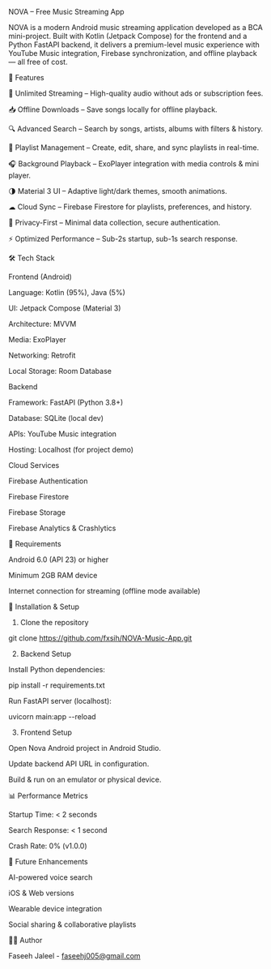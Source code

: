 NOVA – Free Music Streaming App

NOVA is a modern Android music streaming application developed as a BCA mini-project. Built with Kotlin (Jetpack Compose) for the frontend and a Python FastAPI backend, it delivers a premium-level music experience with YouTube Music integration, Firebase synchronization, and offline playback — all free of cost.

📌 Features

🎵 Unlimited Streaming – High-quality audio without ads or subscription fees.

📥 Offline Downloads – Save songs locally for offline playback.

🔍 Advanced Search – Search by songs, artists, albums with filters & history.

📂 Playlist Management – Create, edit, share, and sync playlists in real-time.

🎧 Background Playback – ExoPlayer integration with media controls & mini player.

🌗 Material 3 UI – Adaptive light/dark themes, smooth animations.

☁ Cloud Sync – Firebase Firestore for playlists, preferences, and history.

🔐 Privacy-First – Minimal data collection, secure authentication.

⚡ Optimized Performance – Sub-2s startup, sub-1s search response.


🛠 Tech Stack

Frontend (Android)

Language: Kotlin (95%), Java (5%)

UI: Jetpack Compose (Material 3)

Architecture: MVVM

Media: ExoPlayer

Networking: Retrofit

Local Storage: Room Database


Backend

Framework: FastAPI (Python 3.8+)

Database: SQLite (local dev)

APIs: YouTube Music integration

Hosting: Localhost (for project demo)


Cloud Services

Firebase Authentication

Firebase Firestore

Firebase Storage

Firebase Analytics & Crashlytics


📱 Requirements

Android 6.0 (API 23) or higher

Minimum 2GB RAM device

Internet connection for streaming (offline mode available)


🚀 Installation & Setup

1. Clone the repository

git clone https://github.com/fxsih/NOVA-Music-App.git


2. Backend Setup

Install Python dependencies:

pip install -r requirements.txt

Run FastAPI server (localhost):

uvicorn main:app --reload



3. Frontend Setup

Open Nova Android project in Android Studio.

Update backend API URL in configuration.

Build & run on an emulator or physical device.




📊 Performance Metrics

Startup Time: < 2 seconds

Search Response: < 1 second

Crash Rate: 0% (v1.0.0)


📅 Future Enhancements

AI-powered voice search

iOS & Web versions

Wearable device integration

Social sharing & collaborative playlists


👨‍💻 Author

Faseeh Jaleel - faseehj005@gmail.com

